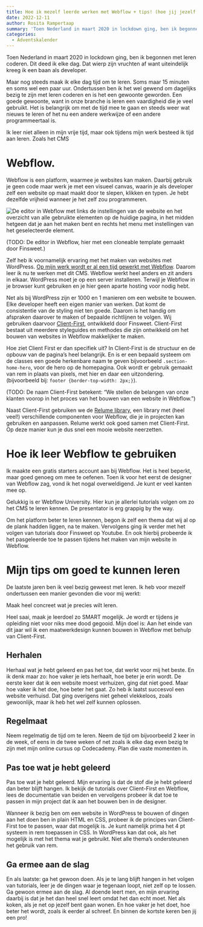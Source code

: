 ```yaml
---
title: Hoe ik mezelf leerde werken met Webflow + tips! (hoe jij jezelf iets nieuws kan leren)
date: 2022-12-11
author: Rosita Rampertaap
summary: 'Toen Nederland in maart 2020 in lockdown ging, ben ik begonnen met leren coderen. Dit deed ik elke dag. Dat wierp zijn vruchten af want uiteindelijk kreeg ik een baan als developer.'
categories: 
  - Adventskalender
---
```

Toen Nederland in maart 2020 in lockdown ging, ben ik begonnen met leren coderen. Dit deed ik elke dag. Dat wierp zijn vruchten af want uiteindelijk kreeg ik een baan als developer.

Maar nog steeds maak ik elke dag tijd om te leren. Soms maar 15 minuten en soms wel een paar uur. Ondertussen ben ik het wel gewend om dagelijks bezig te zijn met leren coderen en is het een gewoonte geworden. Een goede gewoonte, want in onze branche is leren een vaardigheid die je veel gebruikt. Het is belangrijk om met de tijd mee te gaan en steeds weer wat nieuws te leren of het nu een andere werkwijze of een andere programmeertaal is.

Ik leer niet alleen in mijn vrije tijd, maar ook tijdens mijn werk besteed ik tijd aan leren. Zoals het CMS

# Webflow.

Webflow is een platform, waarmee je websites kan maken. Daarbij gebruik je geen code maar werk je met een visueel canvas, waarin je als developer zelf een website op maat maakt door te slepen, klikken en typen. Je hebt dezelfde vrijheid wanneer je het zelf zou programmeren.

![De editor in Webflow met links de instellingen van de website en het overzicht van alle gebruikte elementen op de huidige pagina, in het midden hetgeen dat je aan het maken bent en rechts het menu met instellingen van het geselecteerde element.](https://fronteers.nl/_img/blog-rosita.jpg)

(TODO: De editor in Webflow, hier met een cloneable template gemaakt door Finsweet.)

Zelf heb ik voornamelijk ervaring met het maken van websites met WordPress.  [Op mijn werk wordt er al een tijd gewerkt met Webflow](https://www.websitebezorgd.nl/post/wat-is-webflow). Daarom leer ik nu te werken met dit CMS. Webflow werkt heel anders en zit anders in elkaar. WordPress moet je op een server installeren. Terwijl je Webflow in je browser kunt gebruiken en je hier geen aparte hosting voor nodig hebt.

Net als bij WordPress  zijn er 1000 en 1 manieren om een website te bouwen. Elke developer heeft een eigen manier van werken. Dat komt de consistentie van de styling niet ten goede. Daarom is het handig om afspraken daarover te maken of bepaalde richtlijnen te volgen. Wij gebruiken daarvoor [Client-First](https://www.finsweet.com/client-first/docs), ontwikkeld door Finsweet. Client-First bestaat uit meerdere styleguides en methodes die zijn ontwikkeld om het bouwen van websites in Webflow makkelijker te maken.

Hoe ziet Client First er dan specifiek uit? In Client-First is de structuur en de opbouw van de pagina’s heel belangrijk. En is er een bepaald systeem om de classes een goede herkenbare naam te geven bijvoorbeeld `.section-home-hero`, voor de hero op de homepagina. Ook wordt er gebruik gemaakt van rem in plaats van pixels, met hier en daar een uitzondering. (bijvoorbeeld bij: `footer {border-top-width: 2px;}`).

(TODO: De naam Client-First betekent: “We stellen de belangen van onze klanten voorop in het proces van het bouwen van een website in Webflow.”)

Naast Client-First gebruiken we de [Relume library](https://library.relume.io/), een library met (heel veel!) verschillende componenten voor Webflow, die je in projecten kan gebruiken en aanpassen. Relume werkt ook goed samen met Client-First. Op deze manier kun je dus snel een mooie website neerzetten.

# Hoe ik leer Webflow te gebruiken

Ik maakte een gratis starters account aan bij Webflow. Het is heel beperkt, maar goed genoeg om mee te oefenen. Toen ik voor het eerst de designer van Webflow zag, vond ik het nogal overweldigend. Je kunt er veel kanten mee op.

Gelukkig is er Webflow University. Hier kun je allerlei tutorials volgen om zo het CMS te leren kennen. De presentator is erg grappig by the way.

Om het platform beter te leren kennen, begon ik zelf een thema dat wij al op de plank hadden liggen, na te maken. Vervolgens ging ik verder met het volgen van tutorials door Finsweet op Youtube. En ook hierbij probeerde ik het pasgeleerde toe te passen tijdens het maken van mijn website in Webflow.

# Mijn tips om goed te kunnen leren

De laatste jaren ben ik veel bezig geweest met leren. Ik heb voor mezelf ondertussen een manier gevonden die voor mij werkt:

Maak heel concreet wat je precies wilt leren.

Heel saai, maak je leerdoel zo SMART mogelijk. Je wordt er tijdens je opleiding niet voor niks mee dood gegooid. Mijn doel is: Aan het einde van dit jaar wil ik een maatwerkdesign kunnen bouwen in Webflow met behulp van Client-First.

## Herhalen

Herhaal wat je hebt geleerd en pas het toe, dat werkt voor mij het beste. En ik denk maar zo: hoe vaker je iets herhaalt, hoe beter je erin wordt. De eerste keer dat ik een website moest verhuizen, ging dat niet goed. Maar hoe vaker ik het doe, hoe beter het gaat. Zo heb ik laatst succesvol een website verhuisd. Dat ging overigens niet geheel vlekkeloos, zoals gewoonlijk, maar ik heb het wel zelf kunnen oplossen.

## Regelmaat

Neem regelmatig de tijd om te leren. Neem de tijd om bijvoorbeeld 2 keer in de week, of eens in de twee weken of net zoals ik elke dag even bezig te zijn met mijn online cursus op Codecademy. Plan die vaste momenten in.

## Pas toe wat je hebt geleerd

Pas toe wat je hebt geleerd. Mijn ervaring is dat de stof die je hebt geleerd dan beter blijft hangen. Ik bekijk de tutorials over Client-First en Webflow, lees de documentatie van beiden en vervolgens probeer ik dat toe te passen in mijn project dat ik aan het bouwen ben in de designer.

Wanneer ik bezig ben om een website in WordPress te bouwen of dingen aan het doen ben in plain HTML en CSS, probeer ik de principes van Client-First toe te passen, waar dat mogelijk is. Je kunt namelijk prima het 4 pt systeem in rem toepassen in CSS. In WordPress kan dat ook, als het mogelijk is met het thema wat je gebruikt. Niet alle thema’s ondersteunen het gebruik van rem.

## Ga ermee aan de slag

En als laatste: ga het gewoon doen. Als je te lang blijft hangen in het volgen van tutorials, leer je de dingen waar je tegenaan loopt, niet zelf op te lossen. Ga gewoon ermee aan de slag. Al doende leert men, en mijn ervaring daarbij is dat je het dan heel snel leert omdat het dan echt moet. Net als koken, als je net op jezelf bent gaan wonen. En hoe vaker je het doet, hoe beter het wordt, zoals ik eerder al schreef. En binnen de kortste keren ben jij een pro!
